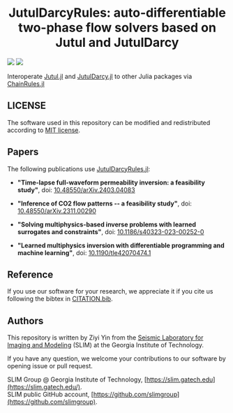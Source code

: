 <h1 align="center">JutulDarcyRules: auto-differentiable two-phase flow solvers based on Jutul and JutulDarcy</h1>

[![][license-img]][license-status] [![][zenodo-img]][zenodo-status]

Interoperate [Jutul.jl] and [JutulDarcy.jl] to other Julia packages via [ChainRules.jl]

## LICENSE

The software used in this repository can be modified and redistributed according to [MIT license](LICENSE).

## Papers

The following publications use [JutulDarcyRules.jl]:

- **"Time-lapse full-waveform permeability inversion: a feasibility study"**, doi: [10.48550/arXiv.2403.04083](https://doi.org/10.48550/arXiv.2403.04083)

- **"Inference of CO2 flow patterns -- a feasibility study"**, doi: [10.48550/arXiv.2311.00290](https://doi.org/10.48550/arXiv.2311.00290)

- **"Solving multiphysics-based inverse problems with learned surrogates and constraints"**, doi: [10.1186/s40323-023-00252-0](https://doi.org/10.1186/s40323-023-00252-0)

- **"Learned multiphysics inversion with differentiable programming and machine learning"**, doi: [10.1190/tle42070474.1](https://library.seg.org/doi/10.1190/tle42070474.1)

## Reference

If you use our software for your research, we appreciate it if you cite us following the bibtex in [CITATION.bib](CITATION.bib).

## Authors

This repository is written by Ziyi Yin from the [Seismic Laboratory for Imaging and Modeling](https://slim.gatech.edu/) (SLIM) at the Georgia Institute of Technology.

If you have any question, we welcome your contributions to our software by opening issue or pull request.

SLIM Group @ Georgia Institute of Technology, [https://slim.gatech.edu](https://slim.gatech.edu/).      
SLIM public GitHub account, [https://github.com/slimgroup](https://github.com/slimgroup).    

[Jutul.jl]:https://github.com/sintefmath/Jutul.jl
[JutulDarcy.jl]:https://github.com/sintefmath/JutulDarcy.jl
[JutulDarcyRules.jl]:https://github.com/slimgroup/JutulDarcyRules.jl
[ChainRules.jl]:https://github.com/JuliaDiff/ChainRules.jl
[license-status]:LICENSE
[license-img]:http://img.shields.io/badge/license-MIT-brightgreen.svg?style=flat?style=plastic
[zenodo-status]:https://zenodo.org/badge/latestdoi/594128866
[zenodo-img]:https://zenodo.org/badge/594128866.svg?style=plastic